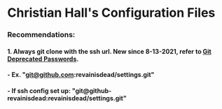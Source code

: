 # Christian Hall's Configuration Files

### Recommendations:
#### 1. Always git clone with the ssh url. New since 8-13-2021, refer to [Git Deprecated Passwords].
####     - Ex. "git@github.com:revainisdead/settings.git"
####     - If ssh config set up: "git@github-revainisdead:revainisdead/settings.git"

[//]: # (Reference Links)
    [Git Deprecated Passwords]: <https://github.blog/changelog/2021-08-12-git-password-authentication-is-shutting-down/>
